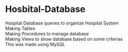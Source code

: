 # Hosbital-Database
Hospital Database queries to organize Hospital System <br/>
Making Tables <br/>
Making Procedures to manage database <br/>
Making Views to show database based on some criterias <br/>
This was made using MySQL
